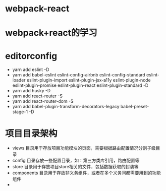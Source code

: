 # webpack-react
# webpack+react的学习
# editorconfig
* yarn add eslint -D
* yarn add babel-eslint eslint-config-airbnb eslint-config-standard eslint-loader eslint-plugin-import eslint-plugin-jsx-a11y eslint-plugin-node eslint-plugin-promise eslint-plugin-react eslint-plugin-standard -D
* yarn add husky -D
* yarn add react-router -S
* yarn add react-router-dom -S
* yarn add babel-plugin-transform-decorators-legacy babel-preset-stage-1 -D

# 项目目录架构
* views 目录用于存放项目功能模块的页面，需要根据路由配置情况分割子级目录
* config 目录存放一些配置目录，如：第三方类库引用，路由配置等
* store 目录用于存放项目store相关的文件，包括数据获取的封装等
* components 目录用于存放非义务组件，或者在多个义务间都需要用到的功能组件
*
